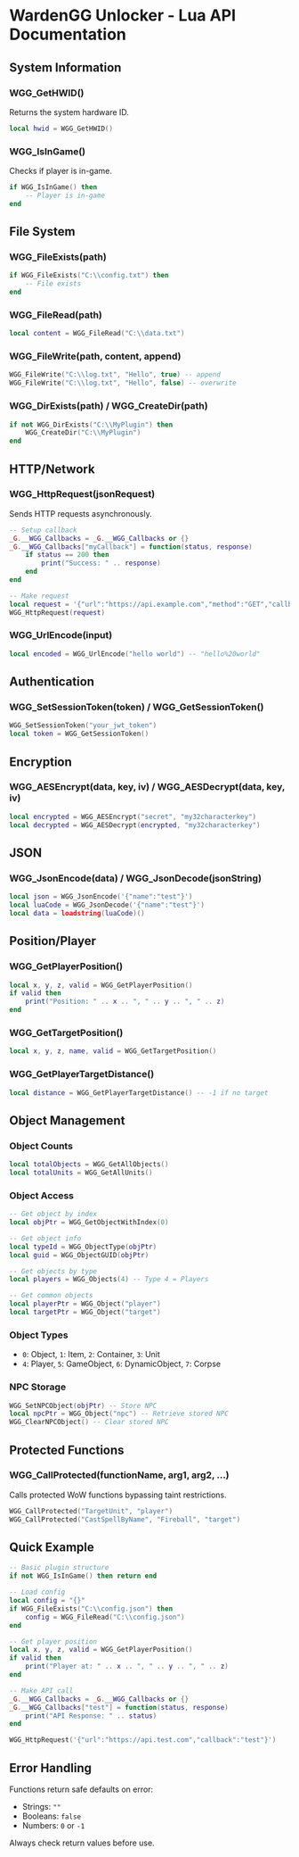 # WardenGG Unlocker - Lua API Documentation

## System Information

### WGG_GetHWID()
Returns the system hardware ID.
```lua
local hwid = WGG_GetHWID()
```

### WGG_IsInGame()
Checks if player is in-game.
```lua
if WGG_IsInGame() then
    -- Player is in-game
end
```

## File System

### WGG_FileExists(path)
```lua
if WGG_FileExists("C:\\config.txt") then
    -- File exists
end
```

### WGG_FileRead(path)
```lua
local content = WGG_FileRead("C:\\data.txt")
```

### WGG_FileWrite(path, content, append)
```lua
WGG_FileWrite("C:\\log.txt", "Hello", true) -- append
WGG_FileWrite("C:\\log.txt", "Hello", false) -- overwrite
```

### WGG_DirExists(path) / WGG_CreateDir(path)
```lua
if not WGG_DirExists("C:\\MyPlugin") then
    WGG_CreateDir("C:\\MyPlugin")
end
```

## HTTP/Network

### WGG_HttpRequest(jsonRequest)
Sends HTTP requests asynchronously.
```lua
-- Setup callback
_G.__WGG_Callbacks = _G.__WGG_Callbacks or {}
_G.__WGG_Callbacks["myCallback"] = function(status, response)
    if status == 200 then
        print("Success: " .. response)
    end
end

-- Make request
local request = '{"url":"https://api.example.com","method":"GET","callback":"myCallback"}'
WGG_HttpRequest(request)
```

### WGG_UrlEncode(input)
```lua
local encoded = WGG_UrlEncode("hello world") -- "hello%20world"
```

## Authentication

### WGG_SetSessionToken(token) / WGG_GetSessionToken()
```lua
WGG_SetSessionToken("your_jwt_token")
local token = WGG_GetSessionToken()
```

## Encryption

### WGG_AESEncrypt(data, key, iv) / WGG_AESDecrypt(data, key, iv)
```lua
local encrypted = WGG_AESEncrypt("secret", "my32characterkey")
local decrypted = WGG_AESDecrypt(encrypted, "my32characterkey")
```

## JSON

### WGG_JsonEncode(data) / WGG_JsonDecode(jsonString)
```lua
local json = WGG_JsonEncode('{"name":"test"}')
local luaCode = WGG_JsonDecode('{"name":"test"}')
local data = loadstring(luaCode)()
```

## Position/Player

### WGG_GetPlayerPosition()
```lua
local x, y, z, valid = WGG_GetPlayerPosition()
if valid then
    print("Position: " .. x .. ", " .. y .. ", " .. z)
end
```

### WGG_GetTargetPosition()
```lua
local x, y, z, name, valid = WGG_GetTargetPosition()
```

### WGG_GetPlayerTargetDistance()
```lua
local distance = WGG_GetPlayerTargetDistance() -- -1 if no target
```

## Object Management

### Object Counts
```lua
local totalObjects = WGG_GetAllObjects()
local totalUnits = WGG_GetAllUnits()
```

### Object Access
```lua
-- Get object by index
local objPtr = WGG_GetObjectWithIndex(0)

-- Get object info
local typeId = WGG_ObjectType(objPtr)
local guid = WGG_ObjectGUID(objPtr)

-- Get objects by type
local players = WGG_Objects(4) -- Type 4 = Players

-- Get common objects
local playerPtr = WGG_Object("player")
local targetPtr = WGG_Object("target")
```

### Object Types
- `0`: Object, `1`: Item, `2`: Container, `3`: Unit
- `4`: Player, `5`: GameObject, `6`: DynamicObject, `7`: Corpse

### NPC Storage
```lua
WGG_SetNPCObject(objPtr) -- Store NPC
local npcPtr = WGG_Object("npc") -- Retrieve stored NPC
WGG_ClearNPCObject() -- Clear stored NPC
```

## Protected Functions

### WGG_CallProtected(functionName, arg1, arg2, ...)
Calls protected WoW functions bypassing taint restrictions.
```lua
WGG_CallProtected("TargetUnit", "player")
WGG_CallProtected("CastSpellByName", "Fireball", "target")
```

## Quick Example
```lua
-- Basic plugin structure
if not WGG_IsInGame() then return end

-- Load config
local config = "{}"
if WGG_FileExists("C:\\config.json") then
    config = WGG_FileRead("C:\\config.json")
end

-- Get player position
local x, y, z, valid = WGG_GetPlayerPosition()
if valid then
    print("Player at: " .. x .. ", " .. y .. ", " .. z)
end

-- Make API call
_G.__WGG_Callbacks = _G.__WGG_Callbacks or {}
_G.__WGG_Callbacks["test"] = function(status, response)
    print("API Response: " .. status)
end

WGG_HttpRequest('{"url":"https://api.test.com","callback":"test"}')
```

## Error Handling
Functions return safe defaults on error:
- Strings: `""`
- Booleans: `false` 
- Numbers: `0` or `-1`

Always check return values before use.
